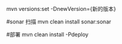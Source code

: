 mvn versions:set -DnewVersion={新的版本}



#sonar 扫描
mvn clean install sonar:sonar

#部署
mvn clean install -Pdeploy
